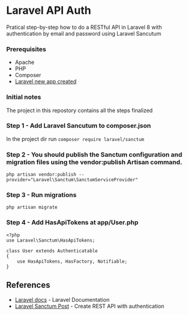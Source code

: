 # Laravel API Auth
Pratical step-by-step how to do a RESTful API in Laravel 8 with authentication by email and password using Laravel Sancutum

### Prerequisites
- Apache
- PHP
- Composer
- [Laravel new app created]([https://link](https://laravel.com/docs/8.x/installation#meet-laravel))
  
### Initial notes
The project in this repostory contains all the steps finalized

### Step 1 - Add Laravel Sancutum to composer.json
In the project dir run
`composer require laravel/sanctum`


### Step 2 - You should publish the Sanctum configuration and migration files using the vendor:publish Artisan command. 

`php artisan vendor:publish --provider="Laravel\Sanctum\SanctumServiceProvider"`

### Step 3 - Run migrations

`php artisan migrate`


### Step 4 - Add HasApiTokens at app/User.php

```
<?php 
use Laravel\Sanctum\HasApiTokens;

class User extends Authenticatable
{
    use HasApiTokens, HasFactory, Notifiable;
}
````

## References
- [Laravel docs](https://laravel.com/docs/8.x) - Laravel Documentation
- [Laravel Sanctum Post](https://laravel.com/docs/8.x/sanctum#introduction) - Create REST API with authentication
